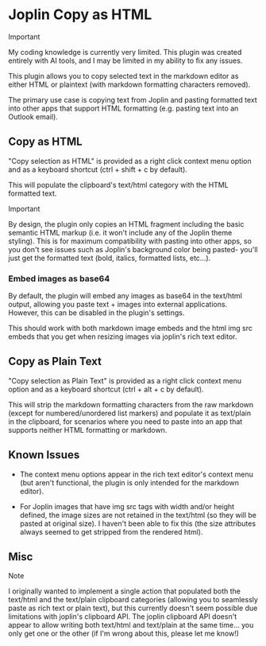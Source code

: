 # Joplin Copy as HTML

> [!important]
> My coding knowledge is currently very limited. This plugin was created entirely with AI tools, and I may be limited in my ability to fix any issues.

This plugin allows you to copy selected text in the markdown editor as either HTML or plaintext (with markdown formatting characters removed).

The primary use case is copying text from Joplin and pasting formatted text into other apps that support HTML formatting (e.g. pasting text into an Outlook email).

## Copy as HTML

"Copy selection as HTML" is provided as a right click context menu option and as a keyboard shortcut (ctrl + shift + c by default).

This will populate the clipboard's text/html category with the HTML formatted text.

> [!important]
> By design, the plugin only copies an HTML fragment including the basic semantic HTML markup (i.e. it won't include any of the Joplin theme styling). This is for maximum compatibility with pasting into other apps, so you don't see issues such as Joplin's background color being pasted- you'll just get the formatted text (bold, italics, formatted lists, etc...).

### Embed images as base64

By default, the plugin will embed any images as base64 in the text/html output, allowing you paste text + images into external applications. However, this can be disabled in the plugin's settings.

This should work with both markdown image embeds and the html img src embeds that you get when resizing images via joplin's rich text editor.

## Copy as Plain Text

"Copy selection as Plain Text" is provided as a right click context menu option and as a keyboard shortcut (ctrl + alt + c by default).

This will strip the markdown formatting characters from the raw markdown (except for numbered/unordered list markers) and populate it as text/plain in the clipboard, for scenarios where you need to paste into an app that supports neither HTML formatting or markdown.

## Known Issues

- The context menu options appear in the rich text editor's context menu (but aren't functional, the plugin is only intended for the markdown editor).

- For Joplin images that have img src tags with width and/or height defined, the image sizes are not retained in the text/html (so they will be pasted at original size). I haven't been able to fix this (the size attributes always seemed to get stripped from the rendered html).

## Misc

> [!NOTE]
> I originally wanted to implement a single action that populated both the text/html and the text/plain clipboard categories (allowing you to seamlessly paste as rich text or plain text), but this currently doesn't seem possible due limitations with joplin's clipboard API. The joplin clipboard API doesn't appear to allow writing both text/html and text/plain at the same time... you only get one or the other (if I'm wrong about this, please let me know!)
